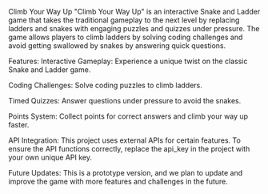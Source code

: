 Climb Your Way Up
"Climb Your Way Up" is an interactive Snake and Ladder game that takes the traditional gameplay to the next level by replacing ladders and snakes with engaging puzzles and quizzes under pressure. The game allows players to climb ladders by solving coding challenges and avoid getting swallowed by snakes by answering quick questions.

Features:
Interactive Gameplay: Experience a unique twist on the classic Snake and Ladder game.

Coding Challenges: Solve coding puzzles to climb ladders.

Timed Quizzes: Answer questions under pressure to avoid the snakes.

Points System: Collect points for correct answers and climb your way up faster.

API Integration:
This project uses external APIs for certain features. To ensure the API functions correctly, replace the api_key in the project with your own unique API key.

Future Updates:
This is a prototype version, and we plan to update and improve the game with more features and challenges in the future.

